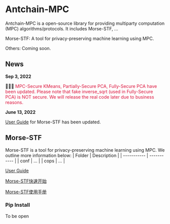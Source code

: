 # Antchain-MPC

Antchain-MPC is a open-source library for providing multiparty computation (MPC) algorithms/protocols. It includes Morse-STF, ...

Morse-STF: A tool for privacy-preserving machine learning using MPC.

Others: Coming soon.

## News

**Sep 3, 2022**

🎉🎉🎉  <font color=#DC143C> MPC-Secure KMeans, Partially-Secure PCA, Fully-Secure PCA have been updated. Please note that fake inverse_sqrt (used in Fully-Secure PCA) is NOT secure. We will release the real code later due to business reasons. </font>

**June 13, 2022** 

<font> [User Guide](morse-stf/documents/user_guide.md) for Morse-STF has been updated. </font>

## Morse-STF

Morse-STF is a tool for privacy-preserving machine learning using MPC. We outline more information below:
| Folder      | Description |
| ----------- | ----------- |
| conf        | ...         |
| cops        | ...         |

[User Guide](morse-stf/documents/user_guide.md)

[Morse-STF快速开始](https://github.com/alipay/Antchain-MPC/wiki/MORSE-STF%E5%BF%AB%E9%80%9F%E5%BC%80%E5%A7%8B)

[Morse-STF使用手册](https://github.com/alipay/Antchain-MPC/wiki/MORSE-STF%E4%BD%BF%E7%94%A8%E6%89%8B%E5%86%8C)

### Pip Install

To be open
